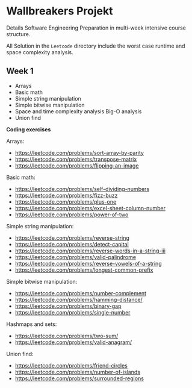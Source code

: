 # Wallbreakers Projekt

Details Software Engineering Preparation in multi-week intensive course structure.

All Solution in the `Leetcode` directory include the worst case runtime and space complexity analysis.

## Week 1

-   Arrays
-   Basic math
-   Simple string manipulation
-   Simple bitwise manipulation
-   Space and time complexity analysis Big-O analysis
-   Union find

**Coding exercises**

Arrays:

-   <https://leetcode.com/problems/sort-array-by-parity>
-   <https://leetcode.com/problems/transpose-matrix>
-   <https://leetcode.com/problems/flipping-an-image>

Basic math:

-   <https://leetcode.com/problems/self-dividing-numbers>
-   <https://leetcode.com/problems/fizz-buzz>
-   <https://leetcode.com/problems/plus-one>
-   <https://leetcode.com/problems/excel-sheet-column-number>
-   <https://leetcode.com/problems/power-of-two>

Simple string manipulation:

-   <https://leetcode.com/problems/reverse-string>
-   <https://leetcode.com/problems/detect-capital>
-   <https://leetcode.com/problems/reverse-words-in-a-string-iii>
-   <https://leetcode.com/problems/valid-palindrome>
-   <https://leetcode.com/problems/reverse-vowels-of-a-string>
-   <https://leetcode.com/problems/longest-common-prefix>

Simple bitwise manipulation:

-   <https://leetcode.com/problems/number-complement>
-   <https://leetcode.com/problems/hamming-distance/>
-   <https://leetcode.com/problems/binary-gap>
-   <https://leetcode.com/problems/single-number>

Hashmaps and sets:

-   <https://leetcode.com/problems/two-sum/>
-   <https://leetcode.com/problems/valid-anagram/>

Union find:

-   <https://leetcode.com/problems/friend-circles>
-   <https://leetcode.com/problems/number-of-islands>
-   <https://leetcode.com/problems/surrounded-regions>
